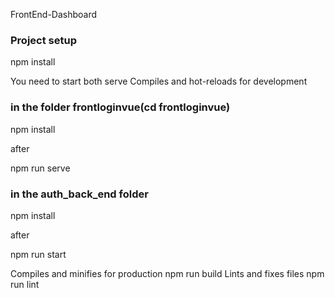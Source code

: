 FrontEnd-Dashboard
### Project setup
npm install

You need to start both serve
Compiles and hot-reloads for development
### in the folder frontloginvue(cd frontloginvue)
npm install 

after

npm run serve

### in the auth_back_end folder
npm install 

after

npm run start

Compiles and minifies for production
npm run build
Lints and fixes files
npm run lint
